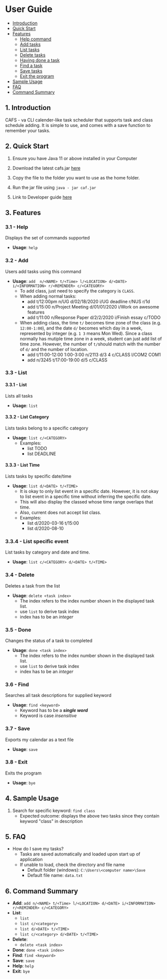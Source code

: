 # User Guide
* [Introduction](#1-introduction)
* [Quick Start](#2-quick-start)
* [Features](#3-features)
  * [Help command](#31---help)
  * [Add tasks](#32---add)
  * [List tasks](#33---list)
  * [Delete tasks](#34---delete)
  * [Having done a task](#35---done)
  * [Find a task](#36---find)
  * [Save tasks](#37---save)
  * [Exit the program](#38---exit)
* [Sample Usage](#4-sample-usage)
* [FAQ](#5-faq)
* [Command Summary](#6-command-summary)

## 1. Introduction
CAFS - va CLI calender-like task scheduler that supports task and 
class schedule adding. It is simple to use, and comes with a save function to 
remember your tasks.

## 2. Quick Start
1. Ensure you have Java 11 or above installed in your Computer

1. Download the latest cafs.jar [here](https://github.com/AY1920S2-CS2113-T14-3/tp/releases)

1. Copy the file to the folder you want to use as the home folder.

1. Run the jar file using `java - jar caf.jar`

1. Link to Developer guide [here](https://github.com/AY1920S2-CS2113-T14-3/tp/blob/master/docs/DeveloperGuide.md)

## 3. Features

### 3.1 - Help
Displays the set of commands supported
* **Usage**: `help`

### 3.2 - Add
Users add tasks using this command
* **Usage**: `add  n/<NAME> t/<Time> l/<LOCATION> d/<DATE> i/<INFORMATION> r/<REMINDER> c/<CATEGORY>`
     * To add class, just need to specify the category is `CLASS`.
     * When adding normal tasks:
        * add t/12:00pm n/UG d/02/18/2020 i/UG deadline r/NUS r/1d
        * add t/15:00 n/Project Meeting  d/01/01/2020   i/Work on awesome features
        * add t/11:00 n/Response Paper  d/2/2/2020 i/Finish essay c/TODO
     * When adding class, the time `t/` becomes time zone of the class (e.g. `12:00-1:00`), and the date
       `d/` becomes which day in a week, represented by integer (e.g. `1 3` means Mon Wed).
       Since a class normally has mutiple time zone in a week, student can just add list of time zone.
       However, the number of `t/`should match with the number of `d/` and the number of location. 
        * add t/11:00-12:00 1:00-3:00 n/2113 d/3 4 c/CLASS l/COM2 COM1
        * add n/3245 t/17:00-19:00 d/5 c/CLASS
    
### 3.3 - List
#### 3.3.1 - List 
Lists all tasks
* **Usage**: `list`

#### 3.3.2 - List Category
Lists tasks belong to a specific category
* **Usage**: `list c/<CATEGORY>`
    * Examples:
        * list TODO
        * list DEADLINE
      
#### 3.3.3 - List Time
Lists tasks by specific date/time
* **Usage**: `list d/<DATE> t/<TIME>`
    * It is okay to only list event in a specific date. However, it is not okay to list event in a specific time
        without inferring the specific date. 
    * This will also display the classed whose time range overlaps that time.
    * Also, current does not accept list class. 
    * Examples: 
        * list d/2020-03-16 t/15:00
        * list d/2020-08-10

### 3.3.4 - List specific event
List tasks by category and date and time. 
* **Usage**: `list c/<CATEGORY> d/<DATE> t/<TIME>`


### 3.4 - Delete
Deletes a task from the list
* **Usage**: `delete <task index>`
    * The index refers to the index number shown in the displayed task list.
    * use `list` to derive task index
    * index has to be an _integer_

### 3.5 - Done
Changes the status of a task to completed
* **Usage**: `done <task index>`
    * The index refers to the index number shown in the displayed task list.
    * use `list` to derive task index
    * index has to be an _integer_

### 3.6 - Find
Searches all task descriptions for supplied keyword
* **Usage**: `find <keyword>`
    * Keyword has to be a _**single word**_
    * Keyword is case _insensitive_

### 3.7 - Save
Exports my calendar as a text file	
* **Usage**: `save`

### 3.8 - Exit
Exits the program
* **Usage**: `bye`

## 4. Sample Usage
 
1. Search for specific keyword: `find class`
    * Expected outcome: displays the above two tasks since they contain keyword "class" in description
    
## 5. FAQ
 * How do I save my tasks?
    * Tasks are saved automatically and loaded upon start up of application
    * If unable to load, check the directory and file name
        * Default folder (windows): `C:\Users\<computer name>\Save`
        * Default file name: `data.txt`
 
## 6. Command Summary
 * **Add**: `add n/<NAME> t/<Time> l/<LOCATION> d/<DATE> i/<INFORMATION> r/<REMINDER> c/<CATEGORY>`
 * **List**: 
    * `list`
    * `list c/<category>` 
    * `list d/<DATE> t/<TIME>`
    * `list c/<category> d/<DATE> t/<TIME>`
 * **Delete**:
    * `delete <task index>` 
 * **Done**: `done <task index>` 
 * **Find**: `find <keyword>` 
 * **Save**: `save`
 * **Help**: `help`
 * **Exit**: `bye`